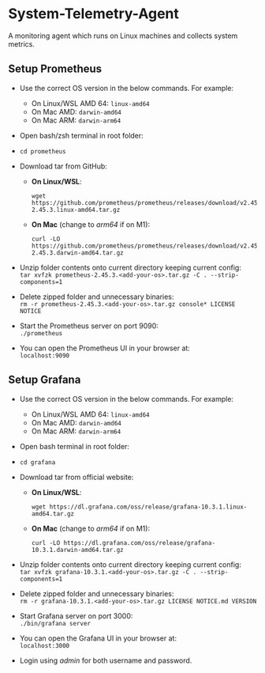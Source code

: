 # System-Telemetry-Agent
A monitoring agent which runs on Linux machines and collects system metrics.


## Setup Prometheus

* Use the correct OS version in the below commands. For example:
    * On Linux/WSL AMD 64: `linux-amd64`
    * On Mac AMD: `darwin-amd64`
    * On Mac ARM: `darwin-arm64`

* Open bash/zsh terminal in root folder:

* `cd prometheus`

* Download tar from GitHub:  
    * **On Linux/WSL**: 
        ```
        wget https://github.com/prometheus/prometheus/releases/download/v2.45.3/prometheus-2.45.3.linux-amd64.tar.gz
        ```
    * **On Mac** (change to *arm64* if on M1): 
        ```
        curl -LO https://github.com/prometheus/prometheus/releases/download/v2.45.3/prometheus-2.45.3.darwin-amd64.tar.gz
        ```

* Unzip folder contents onto current directory keeping current config: <br>
  `tar xvfzk prometheus-2.45.3.<add-your-os>.tar.gz -C . --strip-components=1`

* Delete zipped folder and unnecessary binaries: <br>
  `rm -r prometheus-2.45.3.<add-your-os>.tar.gz console* LICENSE NOTICE`

* Start the Prometheus server on port 9090: <br>
    `./prometheus`

* You can open the Prometheus UI in your browser at: <br>
    `localhost:9090`



## Setup Grafana

* Use the correct OS version in the below commands. For example:
    * On Linux/WSL AMD 64: `linux-amd64`
    * On Mac AMD: `darwin-amd64`
    * On Mac ARM: `darwin-arm64`

* Open bash terminal in root folder:

* `cd grafana`

* Download tar from official website:  
    * **On Linux/WSL**: 
        ```
        wget https://dl.grafana.com/oss/release/grafana-10.3.1.linux-amd64.tar.gz
        ```
    * **On Mac** (change to *arm64* if on M1): 
        ```
        curl -LO https://dl.grafana.com/oss/release/grafana-10.3.1.darwin-amd64.tar.gz
        ```

* Unzip folder contents onto current directory keeping current config: <br>
  `tar xvfzk grafana-10.3.1.<add-your-os>.tar.gz -C . --strip-components=1`

* Delete zipped folder and unnecessary binaries: <br>
  `rm -r grafana-10.3.1.<add-your-os>.tar.gz LICENSE NOTICE.md VERSION`

* Start Grafana server on port 3000: <br>
    `./bin/grafana server`

* You can open the Grafana UI in your browser at: <br>
    `localhost:3000`

* Login using _admin_ for both username and password.

